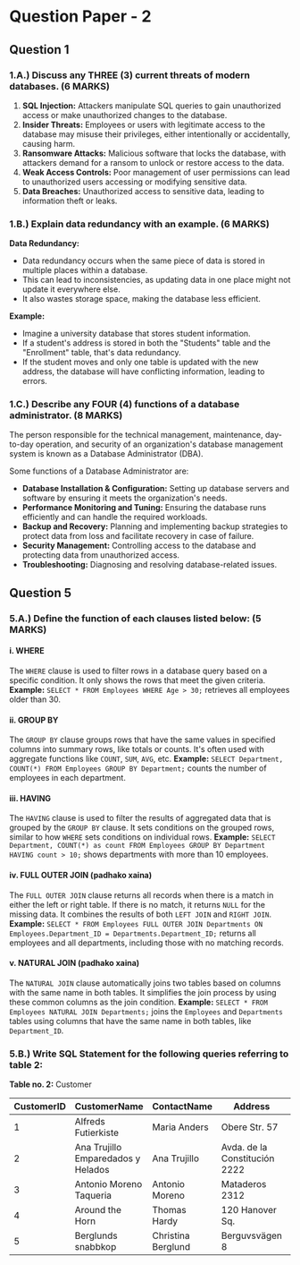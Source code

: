 # Question Paper - 2

## Question 1

### 1.A.) Discuss any THREE (3) current threats of modern databases. (6 MARKS)

1. **SQL Injection:** Attackers manipulate SQL queries to gain unauthorized access or make unauthorized changes to the database.
2. **Insider Threats:** Employees or users with legitimate access to the database may misuse their privileges, either intentionally or accidentally, causing harm.
3. **Ransomware Attacks:** Malicious software that locks the database, with attackers demand for a ransom to unlock or restore access to the data.
4. **Weak Access Controls:** Poor management of user permissions can lead to unauthorized users accessing or modifying sensitive data.
5. **Data Breaches:** Unauthorized access to sensitive data, leading to information theft or leaks.

### 1.B.) Explain data redundancy with an example. (6 MARKS)

**Data Redundancy:**

* Data redundancy occurs when the same piece of data is stored in multiple places within a database.
* This can lead to inconsistencies, as updating data in one place might not update it everywhere else.
* It also wastes storage space, making the database less efficient.

**Example:**

* Imagine a university database that stores student information.
* If a student's address is stored in both the "Students" table and the "Enrollment" table, that's data redundancy.
* If the student moves and only one table is updated with the new address, the database will have conflicting information, leading to errors.

### 1.C.) Describe any FOUR (4) functions of a database administrator. (8 MARKS)

The person responsible for the technical management, maintenance, day-to-day operation, and security of an organization's database management system is known as a Database Administrator (DBA).

Some functions of a Database Administrator are:

* **Database Installation & Configuration:** Setting up database servers and software by ensuring it meets the organization's needs.
* **Performance Monitoring and Tuning:** Ensuring the database runs efficiently and can handle the required workloads.
* **Backup and Recovery:** Planning and implementing backup strategies to protect data from loss and facilitate recovery in case of failure.
* **Security Management:** Controlling access to the database and protecting data from unauthorized access.
* **Troubleshooting:** Diagnosing and resolving database-related issues.

## Question 5

### 5.A.) Define the function of each clauses listed below: (5 MARKS)

#### **i. WHERE**

The `WHERE` clause is used to filter rows in a database query based on a specific condition. It only shows the rows that meet the given criteria. **Example:** `SELECT * FROM Employees WHERE Age > 30;` retrieves all employees older than 30.

#### **ii. GROUP BY**

The `GROUP BY` clause groups rows that have the same values in specified columns into summary rows, like totals or counts. It's often used with aggregate functions like `COUNT`, `SUM`, `AVG`, etc. **Example:** `SELECT Department, COUNT(*) FROM Employees GROUP BY Department;` counts the number of employees in each department.

#### **iii. HAVING**

The `HAVING` clause is used to filter the results of aggregated data that is grouped by the `GROUP BY` clause. It sets conditions on the grouped rows, similar to how `WHERE` sets conditions on individual rows. **Example:** `SELECT Department, COUNT(*) as count FROM Employees GROUP BY Department HAVING count > 10;` shows departments with more than 10 employees.

#### **iv. FULL OUTER JOIN** (padhako xaina)&#x20;

The `FULL OUTER JOIN` clause returns all records when there is a match in either the left or right table. If there is no match, it returns `NULL` for the missing data. It combines the results of both `LEFT JOIN` and `RIGHT JOIN`. **Example:** `SELECT * FROM Employees FULL OUTER JOIN Departments ON Employees.Department_ID = Departments.Department_ID;` returns all employees and all departments, including those with no matching records.

#### **v. NATURAL JOIN** (padhako xaina)&#x20;

The `NATURAL JOIN` clause automatically joins two tables based on columns with the same name in both tables. It simplifies the join process by using these common columns as the join condition. **Example:** `SELECT * FROM Employees NATURAL JOIN Departments;` joins the `Employees` and `Departments` tables using columns that have the same name in both tables, like `Department_ID`.

### 5.B.) Write SQL Statement for the following queries referring to table 2:

&#x20;                                                                   **Table no. 2:** Customer

| CustomerID | CustomerName                       | ContactName        | Address                       | City        | PostalCode | Country |
| ---------- | ---------------------------------- | ------------------ | ----------------------------- | ----------- | ---------- | ------- |
| 1          | Alfreds Futierkiste                | Maria Anders       | Obere Str. 57                 | Berlin      | 12209      | Germany |
| 2          | Ana Trujillo Emparedados y Helados | Ana Trujillo       | Avda. de la Constitución 2222 | Mexico City | 05021      | Mexico  |
| 3          | Antonio Moreno Taqueria            | Antonio Moreno     | Mataderos 2312                | Mexico City | 05023      | Mexico  |
| 4          | Around the Horn                    | Thomas Hardy       | 120 Hanover Sq.               | London      | WA1 1DP    | UK      |
| 5          | Berglunds snabbkop                 | Christina Berglund | Berguvsvägen 8                | Luleå       | S-958 22   | Sweden  |
